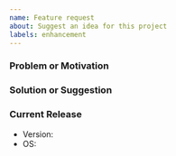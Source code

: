 ```yaml
---
name: Feature request
about: Suggest an idea for this project
labels: enhancement
---
```


### Problem or Motivation


### Solution or Suggestion


### Current Release
- Version: 
- OS: 
